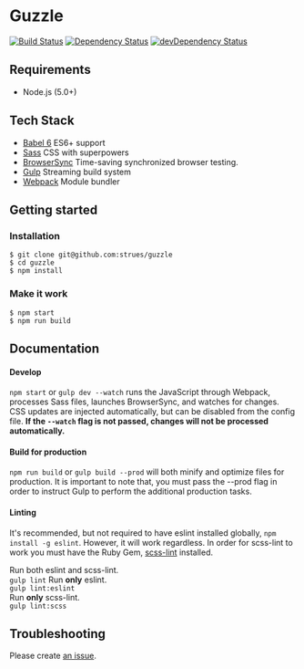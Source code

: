 # Guzzle
[![Build Status][build-badge]][travis]
[![Dependency Status][david-badge]][david]
[![devDependency Status][david-dev-badge]][david-dev]
## Requirements
- Node.js (5.0+)

## Tech Stack
- [Babel 6](http://babeljs.io/) ES6+ support
- [Sass](http://sass-lang.com/) CSS with superpowers
- [BrowserSync](https://browsersync.io/) Time-saving synchronized browser testing.
- [Gulp](http://gulpjs.com/) Streaming build system
- [Webpack](https://webpack.github.io/) Module bundler


## Getting started

### Installation

```shell
$ git clone git@github.com:strues/guzzle
$ cd guzzle
$ npm install
```

### Make it work

```shell
$ npm start
$ npm run build
```

## Documentation

#### Develop
`npm start` or `gulp dev --watch` runs the JavaScript through Webpack, processes Sass files, launches BrowserSync, and
watches for changes. CSS updates are injected automatically, but can be disabled from the config file. **If the `--watch` flag
is not passed, changes will not be processed automatically.**

#### Build for production
`npm run build` or `gulp build --prod` will both minify and optimize files for production. It is important to note that,
you must pass the --prod flag in order to instruct Gulp to perform the additional production tasks.

#### Linting
It's recommended, but not required to have eslint installed globally, `npm install -g eslint`. However, it will work regardless.
In order for scss-lint to work you must have the Ruby Gem, [scss-lint](https://github.com/brigade/scss-lint) installed.  

Run both eslint and scss-lint.  
`gulp lint`
Run **only** eslint.  
`gulp lint:eslint`  
Run **only** scss-lint.  
`gulp lint:scss`  

Troubleshooting
---------------

Please create [an issue](https://github.com/strues/guzzle/issues/new).


[build-badge]: http://img.shields.io/travis/strues/guzzle.svg?branch=master&style=flat
[david-badge]: http://img.shields.io/david/strues/guzzle.svg?style=flat
[david-dev-badge]: http://img.shields.io/david/dev/strues/guzzle.svg?style=flat

[travis]: https://travis-ci.org/strues/guzzle
[david]: https://david-dm.org/strues/guzzle
[david-dev]: https://david-dm.org/strues/guzzle#info=devDependencies
